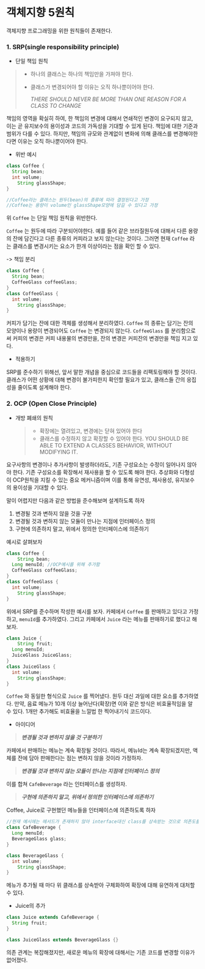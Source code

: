 # 객체지향 5원칙

객체지향 프로그래밍을 위한 원칙들이 존재한다.

### 1. SRP(single responsibility principle)

- 단일 책임 원칙

> - 하나의 클래스는 하나의 책임만을 가져야 한다.
>
> - 클래스가 변경되어야 할 이유는 오직 하나뿐이어야 한다.
>
>   *THERE SHOULD NEVER BE MORE THAN ONE REASON FOR A CLASS TO CHANGE*

책임의 영역을 확실히 하여, 한 책임의 변경에 대해서 연쇄적인 변경이 요구되지 않고, 이는 곧 유지보수의 용이성과 코드의 가독성을 기대할 수 있게 된다. 책임에 대한 기준과 범위가 다를 수 있다. 하지만, 책임의 규모와 관계없이 변화에 의해 클래스를 변경해야한다면 이유는 오직 하나뿐이어야 한다.

- 위반 예시

```java
class Coffee {
  String bean;
  int volume;
	String glassShape;
}

//Coffee라는 클래스는 원두(bean)의 종류에 따라 결정된다고 가정
//Coffee는 용량이 volume인 glassShape모양에 담길 수 있다고 가정
```

위 `Coffee` 는 단일 책임 원칙을 위반한다.

`Coffee` 는 원두에 따라 구분되어야한다. 예를 들어 같은 브라질원두에 대해서 다른 용량의 잔에 담긴다고 다른 종류의 커피라고 보지 않는다는 것이다. 그러면 현재 `Coffee` 라는 클래스를 변경시키는 요소가 한개 이상이라는 점을 확인 할 수 있다.

-> 책임 분리

```java
class Coffee {
  String bean;
  CoffeeGlass coffeeGlass;
}
class CoffeeGlass {
  int volume;
	String glassShape;
}
```

커피가 담기는 잔에 대한 객체를 생성해서 분리하였다. `Coffee` 의 종류는 담기는 잔의 모양이나 용량이 변경되어도 `Coffee` 는 변경되지 않는다. `CoffeeGlass` 를 분리함으로써 커피의 변경은 커피 내용물의 변경만을, 잔의 변경은 커피잔의 변경만을 책임 지고 있다.



- 적용하기

SRP를 준수하기 위해선, 앞서 말한 개념을 중심으로 코드들을 리팩토링해야 할 것이다. 클래스가 어떤 상황에 대해 변경이 불가피한지 확인할 필요가 있고, 클래스들 간의 응집성을 줄이도록 설계해야 한다.



### 2. OCP (Open Close Principle)

- 개방 폐쇄의 원칙

  >- 확장에는 열려있고, 변경에는 닫혀 있어야 한다
  >- 클래스를 수정하지 않고 확장할 수 있어야 한다.
  >  YOU SHOULD BE ABLE TO EXTEND A CLASSES BEHAVIOR, WITHOUT MODIFYING IT.

요구사항의 변경이나 추가사항이 발생하더라도, 기존 구성요소는 수정이 일어나지 않아야 한다. 기존 구성요소를 확장해서 재사용을 할 수 있도록 해야 한다. 추상화와 다형성이 OCP원칙을 지킬 수 있는 중요 메커니즘이며 이를 통해 유연성, 재사용성, 유지보수의 용이성을 기대할 수 있다.

말이 어렵지만 다음과 같은 방법을 준수해보며 설계하도록 하자

1. 변경될 것과 변하지 않을 것을 구분
2. 변경될 것과 변하지 않는 모듈이 만나는 지점에 인터페이스 정의
3. 구현에 의존하지 말고, 위에서 정의한 인터페이스에 의존하기

예시로 살펴보자

```java
class Coffee {
	String bean;
  Long menuId; //OCP예시를 위해 추가함
  CoffeeGlass coffeeGlass;
}
class CoffeeGlass {
  int volume;
	String glassShape;
}
```

위에서 SRP를 준수하며 작성한 예시를 보자. 카페에서 `Coffee` 를 판매하고 있다고 가정하고, `menuId`를 추가하였다. 그리고 카페에서 `Juice` 라는 메뉴를 판매하기로 했다고 해보자.

```java
class Juice {
	String fruit;
  Long menuId; 
  JuiceGlass JuiceGlass;
}
class JuiceGlass {
  int volume;
	String glassShape;
}
```

`Coffee` 와 동일한 형식으로 `Juice` 를 찍어냈다. 원두 대신 과일에 대한 요소를 추가하였다. 만약, 음료 메뉴가 10개 이상 늘어난다(확장)면 이와 같은 방식은 비효율적임을 알 수 있다. 1개만 추가해도 비효율을 느낄법 한 찍어내기식 코드이다.

- 아이디어

> ***변경될 것과 변하지 않을 것 구분하기***

카페에서 판매하는 메뉴는 계속 확장될 것이다. 따라서, 메뉴Id는 계속 확장되겠지만, 액체를 잔에 담아 판매한다는 점는 변하지 않을 것이라 가정하자.


>***변경될 것과 변하지 않는 모듈이 만나는 지점에 인터페이스 정의***

이를 합쳐 `CafeBeverage` 라는 인터페이스를 생성하자.


>***구현에 의존하지 말고, 위에서 정의한 인터페이스에 의존하기***

Coffee, Juice로 구현했던 메뉴들을 인터페이스에 의존하도록 하자

```java
//현재 예시에는 메서드가 존재하지 않아 interface대신 class를 상속받는 것으로 의존도를 표현함
class CafeBeverage {
  Long menuId;
  BeverageGlass glass;
}

class BeverageGlass {
  int volume;
	String glassShape;
}
```

메뉴가 추가될 때 마다 위 클래스를 상속받아 구체화하여 확장에 대해 유연하게 대처할 수 있다.

- Juice의 추가

```java
class Juice extends CafeBeverage {
  String fruit;
}

class JuiceGlass extends BeverageGlass {}
```

 의존 관계는 복잡해졌지만, 새로운 메뉴의 확장에 대해서는 기존 코드를 변경할 이유가 없어졌다.



